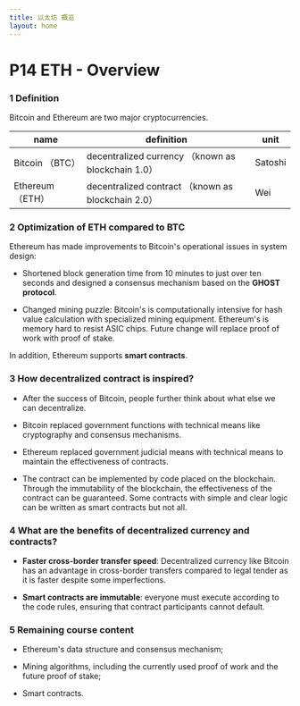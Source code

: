 ```yaml
---
title: 以太坊 概览
layout: home
---
```

# P14 ETH - Overview
### 1 Definition

Bitcoin and Ethereum are two major cryptocurrencies.

| name              | definition                                          | unit    |
| ----------------- | --------------------------------------------------- | ------- |
| Bitcoin （BTC）   | decentralized currency （known as blockchain 1.0）  | Satoshi |
| Ethereum  （ETH） | decentralized contract  （known as blockchain 2.0） | Wei     |

### 2 Optimization of ETH compared to BTC

Ethereum has made improvements to Bitcoin's operational issues in system design:

- Shortened block generation time from 10 minutes to just over ten seconds and designed a consensus mechanism based on the **GHOST protocol**.

- Changed mining puzzle: Bitcoin's is computationally intensive for hash value calculation with specialized mining equipment. Ethereum's is memory hard to resist ASIC chips. Future change will replace proof of work with proof of stake.

In addition, Ethereum supports **smart contracts**.

### 3 How decentralized contract is inspired? 

- After the success of Bitcoin, people further think about what else we can decentralize.

- Bitcoin replaced government functions with technical means like cryptography and consensus mechanisms.

- Ethereum replaced government judicial means with technical means to maintain the effectiveness of contracts.

- The contract can be implemented by code placed on the blockchain. Through the immutability of the blockchain, the effectiveness of the contract can be guaranteed. Some contracts with simple and clear logic can be written as smart contracts but not all.

### 4 What are the benefits of decentralized currency and contracts?

- **Faster cross-border transfer speed**: Decentralized currency like Bitcoin has an advantage in cross-border transfers compared to legal tender as it is faster despite some imperfections.

- **Smart contracts are immutable**: everyone must execute according to the code rules, ensuring that contract participants cannot default.

### 5 Remaining course content

- Ethereum's data structure and consensus mechanism;

- Mining algorithms, including the currently used proof of work and the future proof of stake; 

- Smart contracts.
